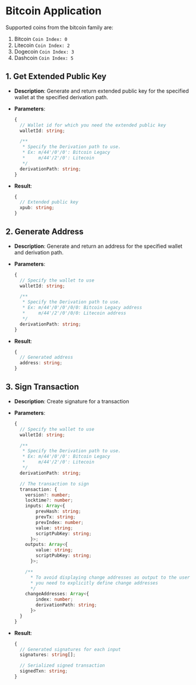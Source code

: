 # Bitcoin Application

Supported coins from the bitcoin family are:

1. Bitcoin `Coin Index: 0`
2. Litecoin `Coin Index: 2`
3. Dogecoin `Coin Index: 3`
4. Dashcoin `Coin Index: 5`

## 1. Get Extended Public Key

- **Description**: Generate and return extended public key for the specified wallet
  at the specified derivation path.
- **Parameters**:

  ```ts
  {
    // Wallet id for which you need the extended public key
    walletId: string;

    /**
     * Specify the Derivation path to use.
     * Ex: m/44'/0'/0': Bitcoin Legacy
     *     m/44'/2'/0': Litecoin
     */
    derivationPath: string;
  }
  ```

- **Result**:
  ```ts
  {
    // Extended public key
    xpub: string;
  }
  ```

## 2. Generate Address

- **Description**: Generate and return an address for the specified wallet and derivation path.
- **Parameters**:

  ```ts
  {
    // Specify the wallet to use
    walletId: string;

    /**
     * Specify the Derivation path to use.
     * Ex: m/44'/0'/0'/0/0: Bitcoin Legacy address
     *     m/44'/2'/0'/0/0: Litecoin address
     */
    derivationPath: string;
  }
  ```

- **Result**:
  ```ts
  {
    // Generated address
    address: string;
  }
  ```

## 3. Sign Transaction

- **Description**: Create signature for a transaction
- **Parameters**:

  ```ts
  {
    // Specify the wallet to use
    walletId: string;

    /**
     * Specify the Derivation path to use.
     * Ex: m/44'/0'/0': Bitcoin Legacy
     *     m/44'/2'/0': Litecoin
     */
    derivationPath: string;

    // The transaction to sign
    transaction: {
      version?: number;
      locktime?: number;
      inputs: Array<{
          prevHash: string; 
          prevTx: string;
          prevIndex: number;
          value: string;
          scriptPubKey: string;
        }>;
      outputs: Array<{
          value: string;
          scriptPubKey: string;
        }>;

      /**
        * To avoid displaying change addresses as output to the user
        * you need to explicitly define change addresses
        */
      changeAddresses: Array<{
          index: number;
          derivationPath: string;
        }>
    }
  }
  ```

- **Result**:

  ```ts
  {
    // Generated signatures for each input
    signatures: string[];

    // Serialized signed transaction
    signedTxn: string;
  }
  ```
